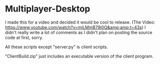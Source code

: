 # Multiplayer-Desktop
I made this for a video and decided it would be cool to release. (The Video: https://www.youtube.com/watch?v=mjLMmB79i0Q&amp;amp;t=43s)  I didn't really write a lot of comments as I didn't plan on posting the source code at first, sorry. 

All these scripts except "server.py" is client scripts.  

"ClientBuild.zip" just includes an executable version of the client program.

